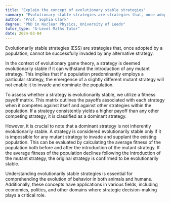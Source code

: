 ```yaml
---
title: "Explain the concept of evolutionary stable strategies"
summary: "Evolutionary stable strategies are strategies that, once adopted by a population, cannot be invaded by any alternative strategy."
author: "Prof. Sophia Clark"
degree: "PhD in Nuclear Physics, University of Leeds"
tutor_type: "A-Level Maths Tutor"
date: 2024-03-04
---
```


Evolutionarily stable strategies (ESS) are strategies that, once adopted by a population, cannot be successfully invaded by any alternative strategy.

In the context of evolutionary game theory, a strategy is deemed evolutionarily stable if it can withstand the introduction of any mutant strategy. This implies that if a population predominantly employs a particular strategy, the emergence of a slightly different mutant strategy will not enable it to invade and dominate the population.

To assess whether a strategy is evolutionarily stable, we utilize a fitness payoff matrix. This matrix outlines the payoffs associated with each strategy when it competes against itself and against other strategies within the population. If a strategy consistently yields a higher payoff than any other competing strategy, it is classified as a dominant strategy.

However, it is crucial to note that a dominant strategy is not inherently evolutionarily stable. A strategy is considered evolutionarily stable only if it is impossible for any mutant strategy to invade and supplant the existing population. This can be evaluated by calculating the average fitness of the population both before and after the introduction of the mutant strategy. If the average fitness of the population declines following the introduction of the mutant strategy, the original strategy is confirmed to be evolutionarily stable.

Understanding evolutionarily stable strategies is essential for comprehending the evolution of behavior in both animals and humans. Additionally, these concepts have applications in various fields, including economics, politics, and other domains where strategic decision-making plays a critical role.
    